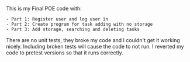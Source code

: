 This is my Final POE code with:

  	- Part 1: Register user and log user in
	- Part 2: Create program for task adding with no storage
 	- Part 3: Add storage, searching and deleting tasks

There are no unit tests, they broke my code and I couldn't get it working nicely. 
Including broken tests will cause the code to not run.
I reverted my code to pretest versions so that it runs correctly.
